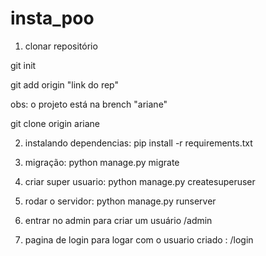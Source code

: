 # insta_poo
1. clonar repositório

git init

git add origin "link do rep"

obs: o projeto está na brench "ariane"

git clone origin ariane

2. instalando dependencias:
pip install -r requirements.txt

3. migração:
python manage.py migrate

4. criar super usuario:
python manage.py createsuperuser

5. rodar o servidor:
python manage.py runserver

6. entrar no admin para criar um usuário
/admin

7. pagina de login para logar com o usuario criado :
/login


